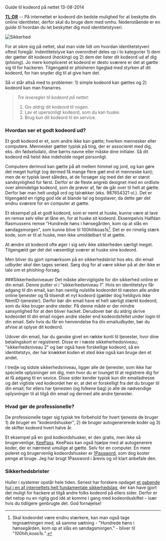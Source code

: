 Guide til kodeord p&aring; nettet
13-08-2014

**[TL;DR](http://en.wikipedia.org/wiki/Wikipedia:Too_long;_didn't_read)** -- På internettet er kodeord din bedste mulighed for at beskytte din online identiteter, derfor skal du bruge dem med omhu. Nedenstående er en guide til hvordan du let beskytter dig mod identitetstyveri.

![Sikkerhed](https://logiskhave.dk/static/20140813_kodeord@2x.jpg)

For at sikre sig på nettet, skal man vide lidt om hvordan identitetstyveri oftest foregår. Indentitetstyve kan overordnet deles op i to kategorier 1) dem der gætter dit kodeord (*hacking*) og 2) dem der lister dit kodeord ud af dig (*phising*). Jo mere kompliceret et kodeord er desto sværere er det at gætte sig til for hackeren. Tilgengæld er phisheren ligeglad med styrken af dit kodeord, for han snyder dig til at give ham det.

Så vi står altså med to problemer: 1) simple kodeord kan gættes og 2) kodeord kan man franarres. 

> *Tre leveregler til kodeord på nettet:*    
>
> 1. Giv *aldrig* dit kodeord til nogen.    
> 2. Lav et upersonligt kodeord, som *du* kan huske.    
> 3. Brug kun dit kodeord til én service.

### Hvordan ser et godt kodeord ud?
Et godt kodeord er et, som andre ikke kan gætte; hverken mennesker eller computere. Mennesker gætter typisk på ting, der er associeret med dig, eks. din fødselsdato, dine børns navne eller måske dine initialer. Så dit kodeord må helst ikke indeholde noget personligt.

Computere derimod kan gætte på alt mellem himmel og jord, og kan gøre det meget hurtigt (og dermed få mange flere gæt end et menneske kan); men de er typisk lavet således, at de forsøger sig med det der er størst sandsynlighed for først. Derfor er de fleste angreb designet med en ordliste over almindelige kodeord, som de prøver af, før de går over til helt at gætte. Derfor bør man helt undgå ord og talrækker (eks. 987654321 ol.). Det er tilgengæld en rigtig god ide at blande tal og bogstaver, da dette gør det endnu sværere for en computer at gætte.

Et eksempel på et godt kodeord, som er nemt at huske, kunne være at lave en remse selv eller at låne en, for at huske sit kodeord. Eksempelvis Halfdan Rasmussens remse "Hundrede høns i hønsegården, kom op at slås en søndagsmorgen", som kunne blive til 100hihkoas1s[^1]. Det er en rimelig stærk kode, som er til at huske, men ikke umiddelbart til at gætte.

At ændre sit kodeord ofte øger i sig selv ikke sikkerheden særligt meget. Tilgengæld gør det det væsentligt sværer at huske sine kodeord. 

Men bliver du gjort opmærksom på en sikkerhedsbrist hos eks. din email udbyder *skal* den tages seriøst. Sørg dog for at være sikker på at der ikke er tale om et phishing-forsøg. 

###Sikkerhedsniveauer
Det måske allervigtigste for din sikkerhed online er din email. Denne putter vi i "sikkerhedsniveau 1". Hvis en identitetstyv får adgang til din email, kan han nemlig nulstille kodeordet til næsten alle andre online tjenester og få tilsendt et nyt kodeord (gælder dog heldigvis ikke NemID-tjenester). Derfor bør din email have et helt særligt stærkt kodeord, som du ikke bruger andre steder. På denne måde er der mindre sansynlighed for at den bliver hacket. Derudover bør du aldrig skrive kodeordet til din email nogen andre steder end kodeordsfeltet under login til din email. Selv hvis du får en henvendelse fra din emailudbyder, bør du afvise at oplyse dit kodeord. 

Udover din email, har du ganske givet en række konti til tjenester, hvor dine betalingskort er registreret. Disse er i næste sikkeherhedsniveau; "sikkerhedsniveau 2" og bør også have forskellige kodeord, så en identitetstyv, der har knækket koden et sted ikke også kan bruge den et andet.

I tredje og sidste sikkerhedsniveau, ligger alle de tjenester, som ikke har specielle oplysninger om dig, men hvor du er tvunget til at registrere dig for at få adgang til en sevice. Disse sider kender typisk kun din emailadresse og det vigtiste ved kodeordet her er, at det er forskelligt fra det du bruger til din email; for ellers har tjenesten (og folkene bag) jo alle de nødvendige oplysninger til at tilgå din email og dermed alle andre tjenester.    

### Hvad gør de professionelle?
De professionelle tager sig typisk tre forbehold for hvert tjeneste de bruger 1) de bruger en "kodeordshusker", 2) de bruger autogenererede koder og 3) de skifter kodeord hvert halve år.

Et eksempel på en god kodeordshusker, er den gratis, men ikke så brugervenlige, [KeePass](http://keepass.info/). KeePass kan også hjælpe med at autogenerere koder, der er nærmest umulige at gætte. Selv for en computer. En mere poleret og brugervenlig kodeordshusker er [1Password](https://agilebits.com/onepassword), som dog koster penge at bruge. Jeg har brugt 1Password i årevis og vil klart anbefale den.

### Sikkerhedsbrister
Huller i systemer opstår hele tiden. Senest har forskere opdaget [et gabende hul i en af internettets helt fundamentale sikkerhedslag](http://heartbleed.com), der kan have gjort det muligt for hackere at tilgå andre folks kodeord på ellers sider. Derfor er det netop nu en rigtig god idé at komme i gang med kodeordsskiftet - især hvis du tidligere genbrugte det. God fornøjelse!

[^1]: Skal kodeordet være endnu stærkere, kan man også tage tegnsætningen med, så samme sætning - "Hundrede høns i hønsegården, kom op at slås en søndagsmorgen." - bliver til "*100hih,koas1s.*".
